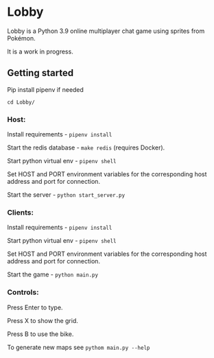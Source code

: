 # Lobby

Lobby is a Python 3.9 online multiplayer chat game using sprites from Pokémon.

It is a work in progress.

## Getting started

Pip install pipenv if needed

```cd Lobby/``` 

### Host:

Install requirements - ```pipenv install```

Start the redis database - ```make redis``` (requires Docker).

Start python virtual env - ```pipenv shell``` 

Set HOST and PORT environment variables for the corresponding host address and port for connection.

Start the server - ```python start_server.py```



### Clients:

Install requirements - ```pipenv install```

Start python virtual env - ```pipenv shell``` 

Set HOST and PORT environment variables for the corresponding host address and port for connection.

Start the game - ```python main.py```


### Controls:

Press Enter to type.

Press X to show the grid.

Press B to use the bike.

To generate new maps see ```pythom main.py --help```
